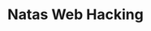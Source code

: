 ---
credit:
- Nicholas Husin
featured: false
recording: ''
slides: natas_web_hacking.pdf
tags:
- Client-side validation
- SQL injection
- Arbitrary code execution
time_close: ''
time_start: '2019-03-01T02:15:00.000000Z'
title: Natas Web Hacking
---